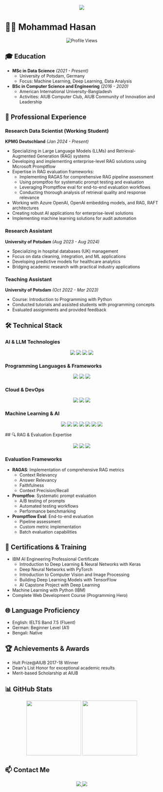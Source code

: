 <div align="center">
  <img src="https://readme-typing-svg.herokuapp.com/?lines=Hi,+I'm+Mohammad+Hasan;Research+Data+Scientist+%26+LLM+Expert;Specializing+in+RAG+Systems&center=true&width=380&height=45">
</div>

# 👨‍💻 Mohammad Hasan

<p align="center">
  <img src="https://komarev.com/ghpvc/?username=hhshanto&label=Profile%20views&color=0e75b6&style=flat" alt="Profile Views">
</p>

## 🎓 Education
- **MSc in Data Science** *(2021 - Present)*
  - University of Potsdam, Germany
  - Focus: Machine Learning, Deep Learning, Data Analysis
- **BSc in Computer Science and Engineering** *(2016 - 2020)*
  - American International University-Bangladesh
  - Activities: AIUB Computer Club, AIUB Community of Innovation and Leadership

## 💼 Professional Experience
### Research Data Scientist (Working Student)
**KPMG Deutschland** *(Jan 2024 - Present)*
- Specializing in Large Language Models (LLMs) and Retrieval-Augmented Generation (RAG) systems
- Developing and implementing enterprise-level RAG solutions using Microsoft Promptflow
- Expertise in RAG evaluation frameworks:
  - Implementing RAGAS for comprehensive RAG pipeline assessment
  - Using promptfoo for systematic prompt testing and evaluation
  - Leveraging Promptflow eval for end-to-end evaluation workflows
  - Conducting thorough analysis of retrieval quality and response relevance
- Working with Azure OpenAI, OpenAI embedding models, and RAG, RAFT architectures
- Creating robust AI applications for enterprise-level solutions
- Implementing machine learning solutions for audit automation

### Research Assistant
**University of Potsdam** *(Aug 2023 - Aug 2024)*
- Specializing in hospital databases (UK) management
- Focus on data cleaning, integration, and ML applications
- Developing predictive models for healthcare analytics
- Bridging academic research with practical industry applications

### Teaching Assistant
**University of Potsdam** *(Oct 2022 - Mar 2023)*
- Course: Introduction to Programming with Python
- Conducted tutorials and assisted students with programming concepts
- Evaluated assignments and provided feedback


## 🛠️ Technical Stack

### AI & LLM Technologies
<p align="center">
  <img src="https://img.shields.io/badge/Azure_OpenAI-0089D6?style=for-the-badge&logo=microsoft-azure&logoColor=white"/>
  <img src="https://img.shields.io/badge/RAG-FF6F00?style=for-the-badge&logo=data:image/png;base64,&logoColor=white"/>
  <img src="https://img.shields.io/badge/Promptflow-232F3E?style=for-the-badge&logo=microsoft&logoColor=white"/>
  <img src="https://img.shields.io/badge/LLM-4B8BBE?style=for-the-badge"/>
</p>

### Programming Languages & Frameworks
<p align="center">
  <img src="https://img.shields.io/badge/Python-3776AB?style=for-the-badge&logo=python&logoColor=white"/>
  <img src="https://img.shields.io/badge/C%23-239120?style=for-the-badge&logo=c-sharp&logoColor=white"/>
  <img src="https://img.shields.io/badge/.NET-512BD4?style=for-the-badge&logo=dotnet&logoColor=white"/>
</p>

### Cloud & DevOps
<p align="center">
  <img src="https://img.shields.io/badge/Azure-0089D6?style=for-the-badge&logo=microsoft-azure&logoColor=white"/>
  <img src="https://img.shields.io/badge/Docker-2496ED?style=for-the-badge&logo=docker&logoColor=white"/>
  <img src="https://img.shields.io/badge/Git-F05032?style=for-the-badge&logo=git&logoColor=white"/>
</p>

### Machine Learning & AI
<p align="center">
  <img src="https://img.shields.io/badge/TensorFlow-FF6F00?style=for-the-badge&logo=tensorflow&logoColor=white"/>
  <img src="https://img.shields.io/badge/PyTorch-EE4C2C?style=for-the-badge&logo=pytorch&logoColor=white"/>
  <img src="https://img.shields.io/badge/scikit--learn-F7931E?style=for-the-badge&logo=scikit-learn&logoColor=white"/>
  <img src="https://img.shields.io/badge/Pandas-2C2D72?style=for-the-badge&logo=pandas&logoColor=white"/>
  <img src="https://img.shields.io/badge/Numpy-777BB4?style=for-the-badge&logo=numpy&logoColor=white"/>
  <img src="https://img.shields.io/badge/Matplotlib-11557c?style=for-the-badge&logo=python&logoColor=white"/>
  <img src="https://img.shields.io/badge/Kedro-FF1B2D?style=for-the-badge&logo=kedro&logoColor=white"/>
</p>
## 🔍 RAG & Evaluation Expertise
<p align="center">
  <img src="https://img.shields.io/badge/RAGAS-FF4088?style=for-the-badge"/>
  <img src="https://img.shields.io/badge/Promptfoo-00ADD8?style=for-the-badge"/>
  <img src="https://img.shields.io/badge/Promptflow_Eval-232F3E?style=for-the-badge"/>
</p>

### Evaluation Frameworks
- **RAGAS**: Implementation of comprehensive RAG metrics
  - Context Relevancy
  - Answer Relevancy
  - Faithfulness
  - Context Precision/Recall
- **Promptfoo**: Systematic prompt evaluation
  - A/B testing of prompts
  - Automated testing workflows
  - Performance benchmarking
- **Promptflow Eval**: End-to-end evaluation
  - Pipeline assessment
  - Custom metric implementation
  - Batch evaluation capabilities

## 📜 Certifications & Training
- IBM AI Engineering Professional Certificate
  - Introduction to Deep Learning & Neural Networks with Keras
  - Deep Neural Networks with PyTorch
  - Introduction to Computer Vision and Image Processing
  - Building Deep Learning Models with TensorFlow
  - AI Capstone Project with Deep Learning
- Machine Learning with Python (IBM)
- Complete Web Development Course (Programming Hero)

## 🌐 Language Proficiency
- English: IELTS Band 7.5 (Fluent)
- German: Beginner Level (A1)
- Bengali: Native

## 🏆 Achievements & Awards
- Hult Prize@AIUB 2017-18 Winner
- Dean's List Honor for exceptional academic results
- Merit-based Scholarship at AIUB

## 📊 GitHub Stats
<p align="center">
  <img height="180em" src="https://github-readme-stats-eight-theta.vercel.app/api?username=hhshanto&show_icons=true&theme=radical&include_all_commits=true&count_private=true"/>
  <img height="180em" src="https://github-readme-streak-stats.herokuapp.com/?user=hhshanto&theme=radical"/>
</p>

## 📫 Contact Me
<p align="center">
  <a href="https://www.linkedin.com/in/mhasan-shanto/">
    <img src="https://img.shields.io/badge/LinkedIn-0077B5?style=for-the-badge&logo=linkedin&logoColor=white"/>
  </a>
  <a href="https://github.com/hhshanto">
    <img src="https://img.shields.io/badge/GitHub-100000?style=for-the-badge&logo=github&logoColor=white"/>
  </a>

</p>
